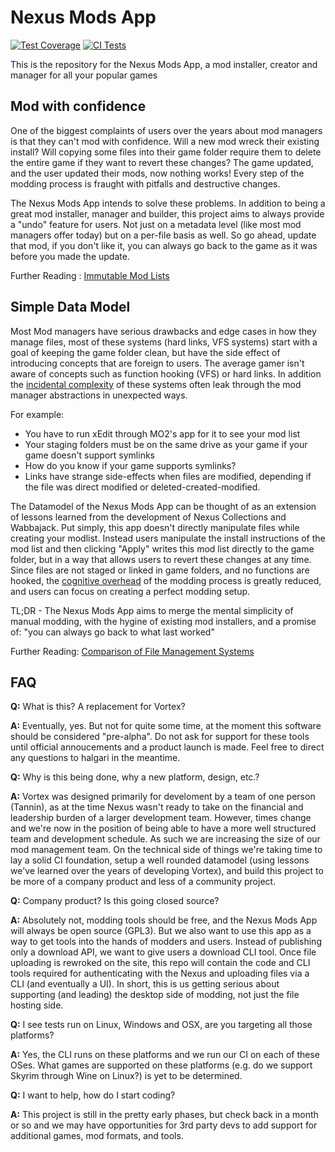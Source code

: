 # Nexus Mods App

[![Test Coverage](https://codecov.io/gh/Nexus-Mods/NexusMods.App/branch/main/graph/badge.svg?token=RR2Lic1E0M)](https://codecov.io/gh/Nexus-Mods/NexusMods.App)
[![CI Tests](https://github.com/Nexus-Mods/NexusMods.App/actions/workflows/clean_environment_tests.yaml/badge.svg)](https://github.com/Nexus-Mods/NexusMods.App/actions/workflows/clean_environment_tests.yaml)


This is the repository for the Nexus Mods App, a mod installer, creator and manager for all your popular games

## Mod with confidence

One of the biggest complaints of users over the years about mod managers is that they can't mod with confidence. Will a new mod wreck their
existing install? Will copying some files into their game folder require them to delete the entire game if they want to revert these changes? The
game updated, and the user updated their mods, now nothing works! Every step of the modding process is fraught with pitfalls and destructive changes.

The Nexus Mods App intends to solve these problems. In addition to being a great mod installer, manager and builder, this project aims to always
provide a "undo" feature for users. Not just on a metadata level (like most mod managers offer today) but on a per-file basis as well. So go ahead,
update that mod, if you don't like it, you can always go back to the game as it was before you made the update.

Further Reading : [Immutable Mod Lists](/docs/ImmutableModlists.md)

## Simple Data Model

Most Mod managers have serious drawbacks and edge cases in how they manage files, most of these systems (hard links, VFS systems) start with a goal
of keeping the game folder clean, but have the side effect of introducing concepts that are foreign to users. The average gamer isn't aware of concepts
such as function hooking (VFS) or hard links. In addition the [incidental complexity](https://dev.to/alexbunardzic/software-complexity-essential-accidental-and-incidental-3i4d)
of these systems often leak through the mod manager abstractions in unexpected ways.

For example:

* You have to run xEdit through MO2's app for it to see your mod list
* Your staging folders must be on the same drive as your game if your game doesn't support symlinks
* How do you know if your game supports symlinks?
* Links have strange side-effects when files are modified, depending if the file was direct modified or deleted-created-modified.

The Datamodel of the Nexus Mods App can be thought of as an extension of lessons learned from the development of Nexus Collections and Wabbajack.
Put simply, this app doesn't directly manipulate files while creating your modlist. Instead users manipulate the install instructions of the mod list
and then clicking "Apply" writes this mod list directly to the game folder, but in a way that allows users to revert these changes at any time. Since files are not staged or
linked in game folders, and no functions are hooked, the [cognitive overhead](https://techcrunch.com/2013/04/20/cognitive-overhead/) of the modding process is greatly reduced,
and users can focus on creating a perfect modding setup.

TL;DR - The Nexus Mods App aims to merge the mental simplicity of manual modding, with the hygine of existing mod installers, and a promise of: "you can always go back to what last worked"

Further Reading: [Comparison of File Management Systems](/docs/ComparisonOfFileManagementSystems.md)

## FAQ

**Q:** What is this? A replacement for Vortex?

**A:** Eventually, yes. But not for quite some time, at the moment this software should be considered "pre-alpha". Do not ask for support for these tools until official annoucements and a product launch is made. Feel free to direct any questions to halgari in the meantime. 


**Q:** Why is this being done, why a new platform, design, etc.?

**A:** Vortex was designed primarily for develoment by a team of one person (Tannin), as at the time Nexus wasn't ready to take on the financial and leadership burden of a larger development team. However, times change and we're now in the position of being able to have a more well structured team and development schedule. As such we are increasing the size of our mod management team. On the technical side of things we're taking time to lay a solid CI foundation, setup a well rounded datamodel (using lessons we've learned over the years of developing Vortex), and build this project to be more of a company product and less of a community project. 


**Q:** Company product? Is this going closed source?

**A:** Absolutely not, modding tools should be free, and the Nexus Mods App will always be open source (GPL3). But we also want to use this app as a way to get tools into the hands of modders and users. Instead of publishing only a download API, we want to give users a download CLI tool. Once file uploading is rewroked on the site, this repo will contain the code and CLI tools required for authenticating with the Nexus and uploading files via a CLI (and eventually a UI). In short, this is us getting serious about supporting (and leading) the desktop side of modding, not just the file hosting side. 


**Q:** I see tests run on Linux, Windows and OSX, are you targeting all those platforms?

**A:** Yes, the CLI runs on these platforms and we run our CI on each of these OSes. What games are supported on these platforms (e.g. do we support Skyrim through Wine on Linux?) is yet to be determined. 


**Q:** I want to help, how do I start coding?

**A:** This project is still in the pretty early phases, but check back in a month or so and we may have opportunities for 3rd party devs to add support for additional games, mod formats, and tools. 

